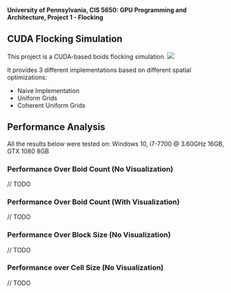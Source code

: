 **University of Pennsylvania, CIS 5650: GPU Programming and Architecture,
Project 1 - Flocking**

## CUDA Flocking Simulation
This project is a CUDA-based boids flocking simulation. 
![](images//boid.gif)

It provides 3 different implementations based on different spatial optimizations:
- Naive Implementation
- Uniform Grids
- Coherent Uniform Grids


## Performance Analysis

All the results below were tested on: Windows 10, i7-7700 @ 3.60GHz 16GB, GTX 1080 8GB

### Performance Over Boid Count (No Visualization)
// TODO

### Performance Over Boid Count (With Visualization)
// TODO

### Performance Over Block Size (No Visualization)
// TODO

### Performance over Cell Size (No Visualization)
// TODO

